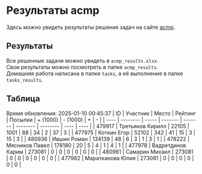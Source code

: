 # Результаты acmp
Здесь можно увидеть результаты решения задач на сайте [acmp](https://acmp.ru). 

## Результаты
Все решенные задачи можно увидеть в `acmp_results.xlsx`.   
Свои результаты можно посмотреть в папке `acmp_results`.  
Домашняя работа написана в папке `tasks`, а её выполнение в папке `tasks_results`.

## Таблица
Время обновления: 2025-01-10 00:45:37
| ID   | Участник | Место | Рейтинг | Посылки | + (1000) | - (1000) | +    | -    |
| ---- | -------- | ----- | ------- | ------- | -------- | -------- | ---- | ---- |
| 479917 | Третьяков Кирилл | 22105 | 1001 | 88 | 34 | 2 | 37 | 3 |
| 477975 | Коткин Егор | 52102 | 342 | 41 | 15 | 3 | 15 | 3 |
| 480936 | Ившин Роман | 134139 | 48 | 6 | 3 | 1 | 3 | 1 |
| 478222 | Мясников Павел | 178180 | 20 | 5 | 4 | 1 | 4 | 1 |
| 477978 | Вадретдинов Карим | 273081 | 0 | 0 | 0 | 0 | 0 | 0 |
| 480961 | Самарин Михаил | 273081 | 0 | 0 | 0 | 0 | 0 | 0 |
| 477982 | Маратканова Юлия | 273081 | 0 | 0 | 0 | 0 | 0 | 0 |
